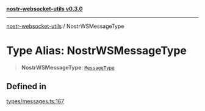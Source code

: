 [**nostr-websocket-utils v0.3.0**](../README.md)

***

[nostr-websocket-utils](../globals.md) / NostrWSMessageType

# Type Alias: NostrWSMessageType

> **NostrWSMessageType**: [`MessageType`](MessageType.md)

## Defined in

[types/messages.ts:167](https://github.com/HumanjavaEnterprises/nostr-websocket-utils/blob/main/src/types/messages.ts#L167)
